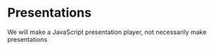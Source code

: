 Presentations
======

We will make a JavaScript presentation player, not necessarily make presentations

